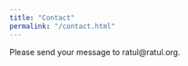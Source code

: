 ```yaml
---
title: "Contact"
permalink: "/contact.html"
---
```


<p class="mb-4">Please send your message to ratul@ratul.org.</p>
